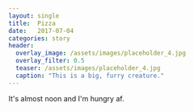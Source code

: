 ```yaml
---
layout: single
title:  Pizza
date:   2017-07-04
categories: story
header:
  overlay_image: /assets/images/placeholder_4.jpg
  overlay_filter: 0.5
  teaser: /assets/images/placeholder_4.jpg
  caption: "This is a big, furry creature."
---
```


It's almost noon and I'm hungry af.
